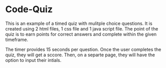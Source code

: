 # Code-Quiz

This is an example of a timed quiz with mulitple choice questions.  It is created using 2 html files, 1 css file and 1 java script file.  The point of the quiz is to earn points for correct answers and complete within the given timeframe. 

The timer provides 15 seconds per question.  Once the user completes the quiz, they will get a sccore.  Then, on a separte page, they will have the option to input their intials.  


